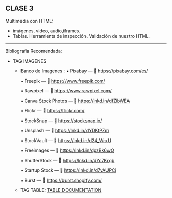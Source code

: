 CLASE 3
--- 

Multimedia con HTML:

* imágenes, video, audio,iframes.
* Tablas.
    Herramienta de inspección.
    Validación de nuestro   HTML.

---

Bibliografia Recomendada: 
* TAG IMAGENES
    - Banco de Imagenes : 
        ▪️ Pixabay —
        🔗 https://pixabay.com/es/
    
        ▪️ Freepik —
        🔗 https://www.freepik.com/
    
        ▪️ Rawpixel —
        🔗 https://www.rawpixel.com/
    
        ▪️ Canva Stock Photos —
        🔗 https://lnkd.in/dfZibWEA
    
        ▪️ Flickr —
        🔗 https://flickr.com/
    
        ▪️ StockSnap —
        🔗 https://stocksnap.io/
    
        ▪️ Unsplash —
        🔗 https://lnkd.in/dYDKtPZm
    
        ▪️ StockVault —
        🔗 https://lnkd.in/d24_WrxU
    
        ▪️ Freeimages —
        🔗 https://lnkd.in/dpzBk6wQ
    
        ▪️ ShutterStock —
        🔗 https://lnkd.in/dYc7Krgb
    
        ▪️ Startup Stock —
        🔗 https://lnkd.in/d7vAUPCi
    
        ▪️ Burst —
        🔗 https://burst.shopify.com/
  *    TAG TABLE:
        [TABLE DOCUMENTATION](https://developer.mozilla.org/en-US/docs/Web/HTML/Element/table            )
